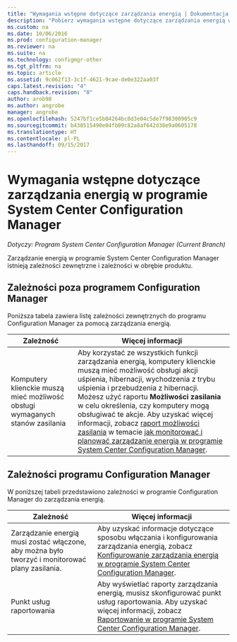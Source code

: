 ```yaml
---
title: "Wymagania wstępne dotyczące zarządzania energią | Dokumentacja firmy Microsoft"
description: "Pobierz wymagania wstępne dotyczące zarządzania energią w programie System Center Configuration Manager."
ms.custom: na
ms.date: 10/06/2016
ms.prod: configuration-manager
ms.reviewer: na
ms.suite: na
ms.technology: configmgr-other
ms.tgt_pltfrm: na
ms.topic: article
ms.assetid: 9c062f13-3c1f-4621-9cae-de0e322aa03f
caps.latest.revision: "4"
caps.handback.revision: "0"
author: arob98
ms.author: angrobe
manager: angrobe
ms.openlocfilehash: 5247bf1ce5b04264bc0d3e04c5de7f98300905c9
ms.sourcegitcommit: b438515490e04fb09c82a8af642d38e9a0605178
ms.translationtype: HT
ms.contentlocale: pl-PL
ms.lasthandoff: 09/15/2017
---
```

# <a name="prerequisites-for-power-management-in-system-center-configuration-manager"></a>Wymagania wstępne dotyczące zarządzania energią w programie System Center Configuration Manager

*Dotyczy: Program System Center Configuration Manager (Current Branch)*

Zarządzanie energią w programie System Center Configuration Manager istnieją zależności zewnętrzne i zależności w obrębie produktu.  

## <a name="dependencies-external-to-configuration-manager"></a>Zależności poza programem Configuration Manager  
 Poniższa tabela zawiera listę zależności zewnętrznych do programu Configuration Manager za pomocą zarządzania energią.  

|Zależność|Więcej informacji|  
|----------------|----------------------|  
|Komputery klienckie muszą mieć możliwość obsługi wymaganych stanów zasilania|Aby korzystać ze wszystkich funkcji zarządzania energią, komputery klienckie muszą mieć możliwość obsługi akcji uśpienia, hibernacji, wychodzenia z trybu uśpienia i przebudzenia z hibernacji. Możesz użyć raportu **Możliwości zasilania** w celu określenia, czy komputery mogą obsługiwać te akcje. Aby uzyskać więcej informacji, zobacz [raport możliwości zasilania](../../../../core/clients/manage/power/monitor-and-plan-for-power-management.md#BKMK_Capabilites) w temacie [jak monitorować i planować zarządzanie energią w programie System Center Configuration Manager](../../../../core/clients/manage/power/monitor-and-plan-for-power-management.md).|  

## <a name="configuration-manager-dependencies"></a>Zależności programu Configuration Manager  
 W poniższej tabeli przedstawiono zależności w programie Configuration Manager do zarządzania energią.  

|Zależność|Więcej informacji|  
|----------------|----------------------|  
|Zarządzanie energią musi zostać włączone, aby można było tworzyć i monitorować plany zasilania.|Aby uzyskać informacje dotyczące sposobu włączania i konfigurowania zarządzania energią, zobacz [Konfigurowanie zarządzania energią w programie System Center Configuration Manager](../../../../core/clients/manage/power/configuring-power-management.md).|  
|Punkt usług raportowania|Aby wyświetlać raporty zarządzania energią, musisz skonfigurować punkt usług raportowania. Aby uzyskać więcej informacji, zobacz [Raportowanie w programie System Center Configuration Manager](../../../../core/servers/manage/reporting.md).|  
